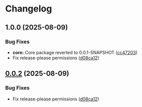 # Changelog

## 1.0.0 (2025-08-09)


### Bug Fixes

* **core:** Core package reverted to 0.0.1-SNAPSHOT ([cc47203](https://github.com/Work-m8/ag-ui-4j/commit/cc472034db4b1d1d7b398544d14ddc639cfa6725))
* Fix release-please permissions ([d08ca12](https://github.com/Work-m8/ag-ui-4j/commit/d08ca121d7ea7484cc8bac53a897822e78bb758b))

## [0.0.2](https://github.com/Work-m8/ag-ui-4j/compare/core/vv0.0.1...core/vv0.0.2) (2025-08-09)


### Bug Fixes

* Fix release-please permissions ([d08ca12](https://github.com/Work-m8/ag-ui-4j/commit/d08ca121d7ea7484cc8bac53a897822e78bb758b))
